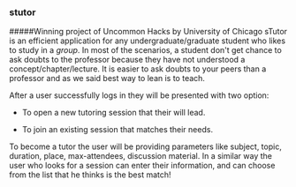 ### stutor

#####Winning project of Uncommon Hacks by University of Chicago
sTutor is an efficient application for any undergraduate/graduate student who likes to study in a _group_. In most of the scenarios, a student don't get chance to ask doubts to the professor because they have not understood a concept/chapter/lecture. It is easier to ask doubts to your peers than a professor and as we said best way to lean is to teach.

After a user successfully logs in they will be presented with two option:

* To open a new tutoring session that their will lead.

* To join an existing session that matches their needs.

To become a tutor the user will be providing parameters like subject, topic, duration, place, max-attendees, discussion material. In a similar way the user who looks for a session can enter their information, and can choose from the list that he thinks is the best match!

